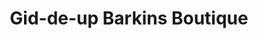 ---
title: "Gid-de-up Barkins Boutique"
url: /phoenix/gid-de-up-barkins-boutique/
shop: Kleidung
---